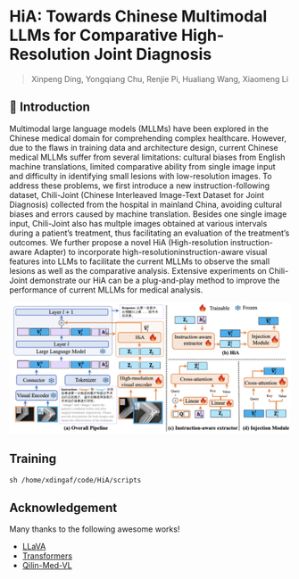 # HiA: Towards Chinese Multimodal LLMs for Comparative High-Resolution Joint Diagnosis

> Xinpeng Ding, Yongqiang Chu, Renjie Pi, Hualiang Wang, Xiaomeng Li

## 📖 Introduction

Multimodal large language models (MLLMs) have been explored in the Chinese medical domain for comprehending complex healthcare. However, due to the flaws in training data and architecture design, current Chinese medical MLLMs suffer from several limitations: cultural biases from English machine translations, limited comparative ability from single image input and difficulty in identifying small lesions with low-resolution images. To address these problems, we first introduce a new instruction-following dataset, Chili-Joint (Chinese Interleaved Image-Text Dataset for Joint Diagnosis) collected from the hospital in mainland China, avoiding cultural biases and errors caused by machine translation. Besides one single image input, Chili-Joint also has multple images obtained at various intervals during a patient’s treatment, thus facilitating an evaluation of the treatment’s outcomes. We further propose a novel HiA (High-resolution instruction-aware Adapter) to incorporate high-resolutioninstruction-aware visual features into LLMs to facilitate the current MLLMs to observe the small lesions as well as the comparative analysis. Extensive experiments on Chili-Joint demonstrate our HiA can be a plug-and-play method to improve the performance of current MLLMs for medical analysis.

![overview](docs/framework.png)

## Training

```
sh /home/xdingaf/code/HiA/scripts
```

## Acknowledgement

Many thanks to the following awesome works!

- [LLaVA](https://github.com/haotian-liu/LLaVA)
- [Transformers](https://github.com/huggingface/transformers)
- [Qilin-Med-VL](https://github.com/williamliujl/Qilin-Med-VL/)
